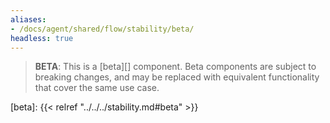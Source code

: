 ```yaml
---
aliases:
- /docs/agent/shared/flow/stability/beta/
headless: true
---
```


> **BETA**: This is a [beta][] component. Beta components are subject to breaking
> changes, and may be replaced with equivalent functionality that cover the
> same use case.

[beta]: {{< relref "../../../stability.md#beta" >}}
